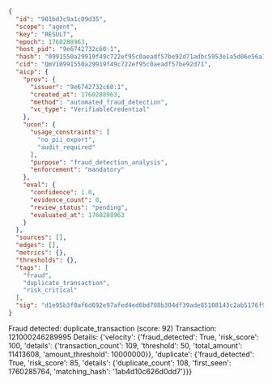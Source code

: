 ```json
{
  "id": "981bd3c9a1c09d35",
  "scope": "agent",
  "key": "RESULT",
  "epoch": 1760288963,
  "host_pid": "9e6742732c60:1",
  "hash": "0991550a29919f49c722ef95c0aeadf57be92d71adbc5953e1a5d06e56a1ab37",
  "cid": "QmV10991550a29919f49c722ef95c0aeadf57be92d71",
  "aicp": {
    "prov": {
      "issuer": "9e6742732c60:1",
      "created_at": 1760288963,
      "method": "automated_fraud_detection",
      "vc_type": "VerifiableCredential"
    },
    "ucon": {
      "usage_constraints": [
        "no_pii_export",
        "audit_required"
      ],
      "purpose": "fraud_detection_analysis",
      "enforcement": "mandatory"
    },
    "eval": {
      "confidence": 1.0,
      "evidence_count": 0,
      "review_status": "pending",
      "evaluated_at": 1760288963
    }
  },
  "sources": [],
  "edges": [],
  "metrics": {},
  "thresholds": {},
  "tags": [
    "fraud",
    "duplicate_transaction",
    "risk_critical"
  ],
  "sig": "d1e95b3f0af6d692e97afed4ed6bd708b304df39ade85108143c2ab5176f9442"
}
```

Fraud detected: duplicate_transaction (score: 92)
Transaction: 121000246289995
Details: {'velocity': {'fraud_detected': True, 'risk_score': 100, 'details': {'transaction_count': 109, 'threshold': 50, 'total_amount': 11413608, 'amount_threshold': 10000000}}, 'duplicate': {'fraud_detected': True, 'risk_score': 85, 'details': {'duplicate_count': 108, 'first_seen': 1760285764, 'matching_hash': '1ab4d10c626d0dd7'}}}